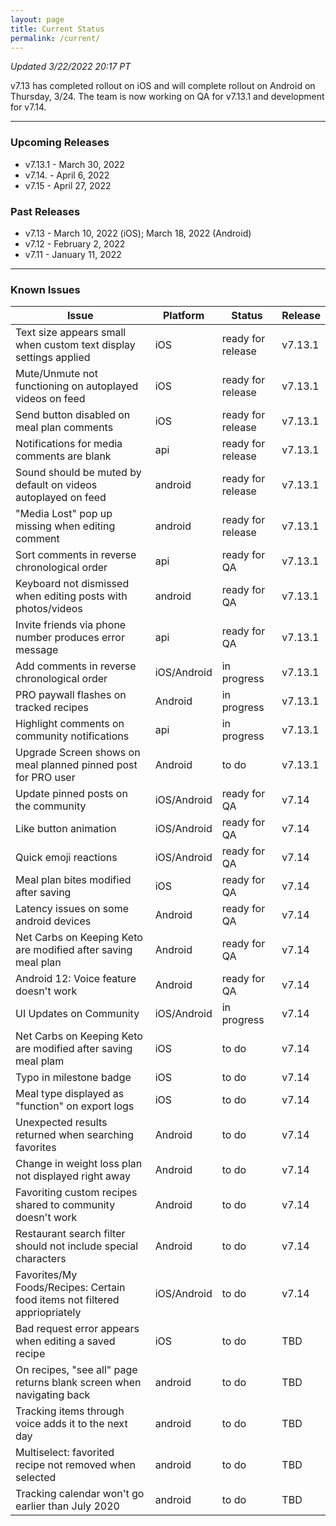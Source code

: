 ```yaml
---
layout: page
title: Current Status
permalink: /current/
---
```


_Updated 3/22/2022 20:17 PT_

v7.13 has completed rollout on iOS and will complete rollout on Android on Thursday, 3/24. The team is now working on QA for v7.13.1 and development for v7.14. 

***

### Upcoming Releases
- v7.13.1 - March 30, 2022
- v7.14.  - April 6, 2022
- v7.15   - April 27, 2022
 
### Past Releases
- v7.13   - March 10, 2022 (iOS); March 18, 2022 (Android)
- v7.12   - February 2, 2022
- v7.11   - January 11, 2022

***

### Known Issues

|Issue                          |Platform   | Status    | Release           |
| ---                           | ---       | ---       | ---               |
|Text size appears small when custom text display settings applied|iOS|ready for release| v7.13.1|
|Mute/Unmute not functioning on autoplayed videos on feed|iOS|ready for release| v7.13.1|
|Send button disabled on meal plan comments|iOS|ready for release| v7.13.1|
|Notifications for media comments are blank|api|ready for release| v7.13.1|
|Sound should be muted by default on videos autoplayed on feed|android|ready for release| v7.13.1|
|"Media Lost" pop up missing when editing comment|android|ready for release| v7.13.1|
|Sort comments in reverse chronological order|api|ready for QA| v7.13.1|
|Keyboard not dismissed when editing posts with photos/videos|android|ready for QA| v7.13.1|
|Invite friends via phone number produces error message|api|ready for QA| v7.13.1|
|Add comments in reverse chronological order|iOS/Android|in progress| v7.13.1|
|PRO paywall flashes on tracked recipes|Android|in progress| v7.13.1|
|Highlight comments on community notifications|api|in progress| v7.13.1|
|Upgrade Screen shows on meal planned pinned post for PRO user|Android|to do| v7.13.1|
|Update pinned posts on the community|iOS/Android|ready for QA| v7.14|
|Like button animation|iOS/Android|ready for QA| v7.14|
|Quick emoji reactions|iOS/Android|ready for QA| v7.14|
|Meal plan bites modified after saving|iOS|ready for QA| v7.14|
|Latency issues on some android devices|Android|ready for QA| v7.14|
|Net Carbs on Keeping Keto are modified after saving meal plan|Android|ready for QA| v7.14|
|Android 12: Voice feature doesn't work|Android|ready for QA| v7.14|
|UI Updates on Community|iOS/Android|in progress| v7.14|
|Net Carbs on Keeping Keto are modified after saving meal plam|iOS|to do| v7.14|
|Typo in milestone badge|iOS|to do| v7.14|
|Meal type displayed as "function" on export logs|iOS|to do| v7.14|
|Unexpected results returned when searching favorites|Android|to do| v7.14|
|Change in weight loss plan not displayed right away|Android|to do| v7.14|
|Favoriting custom recipes shared to community doesn't work|Android|to do| v7.14|
|Restaurant search filter should not include special characters|Android|to do| v7.14|
|Favorites/My Foods/Recipes: Certain food items not filtered appriopriately|iOS/Android|to do| v7.14|
|Bad request error appears when editing a saved recipe|iOS|to do| TBD|
|On recipes, "see all" page returns blank screen when navigating back |android|to do| TBD|
|Tracking items through voice adds it to the next day |android|to do| TBD|
|Multiselect: favorited recipe not removed when selected |android|to do| TBD|
|Tracking calendar won't go earlier than July 2020 |android|to do| TBD|
